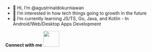 - 👋 Hi, I’m @agustrinaldokurniawan
- 👀 I’m interested in how tech things going to growth in the future
- 🌱 I’m currently learning JS/TS, Go, Java, and Kotlin - In Android/Web/Desktop Apps Development


**Connect with me**
<a href="https://www.linkedin.com/in/agustrk"><img src="https://cdn-icons-png.flaticon.com/512/174/174857.png" width="50" height="50"/></a>


